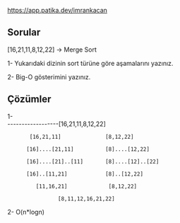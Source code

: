 
https://app.patika.dev/imrankacan

## Sorular

[16,21,11,8,12,22] -> Merge Sort

1- Yukarıdaki dizinin sort türüne göre aşamalarını yazınız.

2- Big-O gösterimini yazınız.

## Çözümler

1-   
------------------[16,21,11,8,12,22]

           [16,21,11]              [8,12,22]
           
          [16]....[21,11]          [8]....[12,22]
          
          [16]....[21]..[11]       [8]....[12]..[22]
          
          [16]..[11,21]            [8]..[12,22]
          
             [11,16,21]             [8,12,22]
             
                    [8,11,12,16,21,22]
                    

2- O(n*logn)
